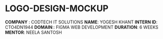 # LOGO-DESIGN-MOCKUP
 
**COMPANY** : CODTECH IT SOLUTIONS
**NAME**: YOGESH KHANT
**INTERN ID**: CTO4DN1944
**DOMAIN**:: FIGMA WEB DEVELOPMENT
**DURATION**: 6 WEEKS
**MENTOR**: NEELA SANTOSH
